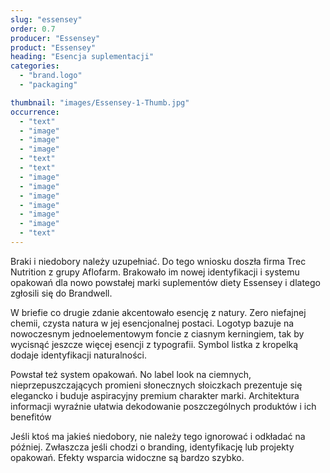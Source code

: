 ```yaml
---
slug: "essensey"
order: 0.7
producer: "Essensey"
product: "Essensey"
heading: "Esencja suplementacji"
categories:
  - "brand.logo"
  - "packaging"

thumbnail: "images/Essensey-1-Thumb.jpg"
occurrence:
  - "text"
  - "image"
  - "image"
  - "image"
  - "text"
  - "text"
  - "image"
  - "image"
  - "image"
  - "image"
  - "image"
  - "image"
  - "text"
---
```


Braki i niedobory należy uzupełniać. Do tego wniosku doszła firma Trec Nutrition z grupy Aflofarm. Brakowało im nowej identyfikacji i systemu opakowań dla nowo powstałej marki suplementów diety Essensey i dlatego zgłosili się do Brandwell.

W briefie co drugie zdanie akcentowało esencję z natury. Zero niefajnej chemii, czysta natura w jej esencjonalnej postaci. Logotyp bazuje na nowoczesnym jednoelementowym foncie z ciasnym kerningiem, tak by wycisnąć jeszcze więcej esencji z typografii. Symbol listka z kropelką dodaje identyfikacji naturalności.

Powstał też system opakowań. No label look na ciemnych, nieprzepuszczających promieni słonecznych słoiczkach prezentuje się elegancko i buduje aspiracyjny premium charakter marki. Architektura informacji wyraźnie ułatwia dekodowanie poszczególnych produktów i ich benefitów

Jeśli ktoś ma jakieś niedobory, nie należy tego ignorować i odkładać na później. Zwłaszcza jeśli chodzi o branding, identyfikację lub projekty opakowań. Efekty wsparcia widoczne są bardzo szybko.
